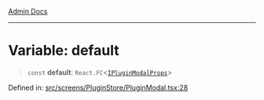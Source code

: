 [Admin Docs](/)

***

# Variable: default

> `const` **default**: `React.FC`\<[`IPluginModalProps`](../../../../plugin/types/interfaces/IPluginModalProps.md)\>

Defined in: [src/screens/PluginStore/PluginModal.tsx:28](https://github.com/PalisadoesFoundation/talawa-admin/blob/main/src/screens/PluginStore/PluginModal.tsx#L28)
